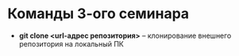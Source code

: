 # Команды 3-ого семинара

* **git clone <url-адрес репозитория>** – клонирование внешнего репозитория на  локальный ПК